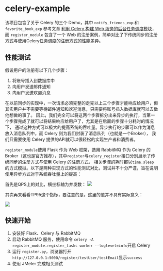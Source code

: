 # celery-example

该项目包含了关于 Celery 的三个 Demo，其中 `notify_friends_exp` 和 `favorite_book_exp` 参考文章 [利用 Celery 构建 Web 服务的后台任务调度模块](https://www.ibm.com/developerworks/cn/opensource/os-cn-celery-web-service/index.html)，
而 `register_module` 包含了一个 Web 的注册案例，简单对比了下传统同步的注册方式与使用Celery任务调度的注册方式的性能差异。

## 性能测试

假设用户的注册有以下几个步骤：
1. 将账号插入到数据库中
2. 向用户发送邮件通知
3. 向用户发送欢迎消息

在以前同步的实现中，一次请求必须完整的走完以上三个步骤才能响应给用户，但其实用户并不需要等待邮件通知和欢迎消息，只需要将账号插入数据库就可以去做他想做的事了。
因此，我们完全可以将这两个步骤拆分出来异步的执行，当第一个步骤完成了就可以将结果响应给用户了，尤其是在后面的步骤十分耗时的情况下，
通过这种方式可以极大的提高系统的吞吐量。异步执行的步骤可以作为消息放入消息队列中，而 Celery 则为我们封装了消息队列（也就是一个Broker），
我们只需要使用 Celery 提供的API就可以很轻松的实现生产者和消费者。

`register_module`使用 Flask 作为 Web 框架，选用 RabbitMQ 作为 Celery 的 Broker（这也是官方推荐），其中`register`与`celery_register`接口分别展示了传统同步的注册方式与使用 Celery 的注册方式，
相关步骤的耗时都以`time.sleep`的方式模拟。以下是两种实现方式的性能测试对比，测试并不十分严谨，旨在说明使用异步方式对于系统吞吐量上的提高：

首先是QPS上的对比，横坐标轴为并发数：
![](http://blog.default.nanwulife.com/%E4%BC%A0%E7%BB%9F%E6%8A%98%E7%BA%BF%E5%9B%BE.png)

其次再来看看TP95这个指标，要注意的是，这里的值并不具有实际意义：

![](http://blog.default.nanwulife.com/%E4%BC%A0%E7%BB%9F%E6%8A%98%E7%BA%BF%E5%9B%BE%20%281%29.png)

## 快速开始

1. 安装好 Flask、Celery 与 RabbitMQ
2. 启动 RabbitMQ 服务，使用命令 `celery -A register_module.register_tasks worker --loglevel=info`开启 Celery
3. 运行 `register.py`，浏览器打开`http://127.0.0.1:5000/register/testUser/testEmail`显示`success`
4. 使用 JMeter 完成相关测试

